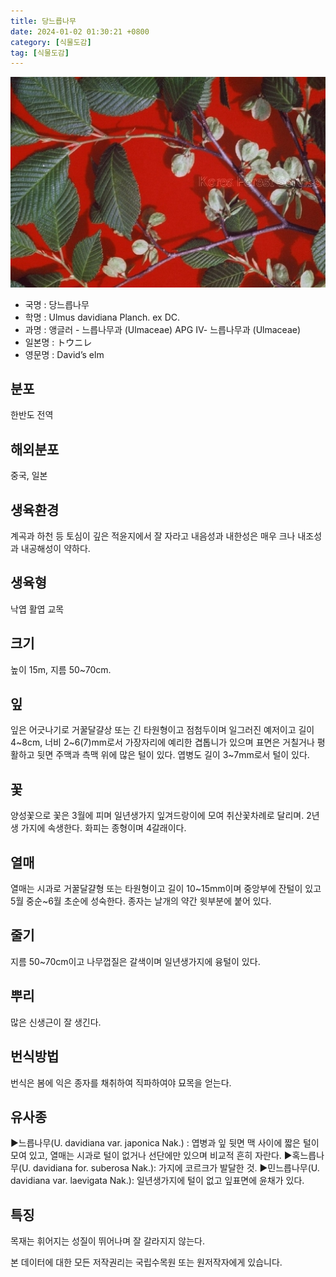 ```yaml
---
title: 당느릅나무
date: 2024-01-02 01:30:21 +0800
category: [식물도감]
tag: [식물도감]
---
```




![당느릅나무](/assets/img/fileUpload/plants/basic/Ulmaceae/Ulmus/1028/3_th2.JPG)
- 국명 : 당느릅나무
- 학명 : Ulmus davidiana Planch. ex DC.
- 과명 : 앵글러 - 느릅나무과 (Ulmaceae) APG Ⅳ- 느릅나무과 (Ulmaceae)
- 일본명 : トウニレ
- 영문명 : David’s elm


## 분포
한반도 전역
## 해외분포
중국, 일본
## 생육환경
계곡과 하천 등 토심이 깊은 적윤지에서 잘 자라고 내음성과 내한성은 매우 크나 내조성과 내공해성이 약하다.
## 생육형
낙엽 활엽 교목
## 크기
높이 15m, 지름 50~70cm.
## 잎
잎은 어긋나기로 거꿀달걀상 또는 긴 타원형이고 점첨두이며 일그러진 예저이고 길이 4~8cm, 너비 2~6(7)mm로서 가장자리에 예리한 겹톱니가 있으며 표면은 거칠거나 평활하고 뒷면 주맥과 측맥 위에 많은 털이 있다. 엽병도 길이 3~7mm로서 털이 있다.
## 꽃
양성꽃으로 꽃은 3월에 피며 일년생가지 잎겨드랑이에 모여 취산꽃차례로 달리며. 2년생 가지에 속생한다. 화피는 종형이며 4갈래이다.
## 열매
열매는 시과로 거꿀달걀형 또는 타원형이고 길이 10~15mm이며 중앙부에 잔털이 있고 5월 중순~6월 초순에 성숙한다. 종자는 날개의 약간 윗부분에 붙어 있다.
## 줄기
지름 50~70cm이고 나무껍질은 갈색이며 일년생가지에 융털이 있다.
## 뿌리
많은 신생근이 잘 생긴다.
## 번식방법
번식은 봄에 익은 종자를 채취하여 직파하여야 묘목을 얻는다.
## 유사종
▶느릅나무(U. davidiana var. japonica Nak.) : 엽병과 잎 뒷면 맥 사이에 짧은 털이 모여 있고, 열매는 시과로 털이 없거나 선단에만 있으며 비교적 흔히 자란다. 
▶혹느릅나무(U. davidiana for. suberosa Nak.): 가지에 코르크가 발달한 것.
▶민느릅나무(U. davidiana var. laevigata Nak.): 일년생가지에 털이 없고 잎표면에 윤채가 있다.
## 특징
목재는 휘어지는 성질이 뛰어나며 잘 갈라지지 않는다.






본 데이터에 대한 모든 저작권리는 국립수목원 또는 원저작자에게 있습니다.
